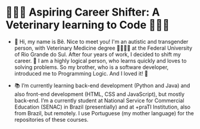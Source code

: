# 🧑🏻‍💻 Aspiring Career Shifter: A Veterinary learning to Code 👨🏻‍⚕️
- 👋 Hi, my name is Bê. Nice to meet you! I'm an autistic and transgender person, with Veterinary Medicine degree 🐍🐠🦉🐁 at the Federal University of Rio Grande do Sul. After four years of work, I decided to shift my career. 🎯 I am a highly logical person, who learns quickly and loves to solving problems. So my brother, who is a software developer, introduced me to Programming Logic. And I loved it! 🤩

- 📚 I’m currently learning back-end development (Python and Java) and also front-end development (HTML, CSS and JavaScript), but mostly back-end. I’m a currently student at National Service for Commercial Education (SENAC) in Brazil (presentially) and at +praTI Institution, also from Brazil, but remotely. I use Portuguese (my mother language) for the repositories of these courses.

